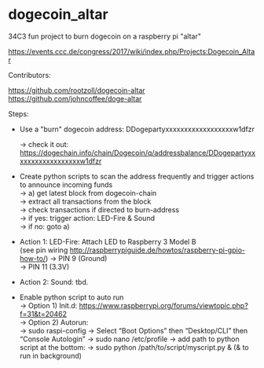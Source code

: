 # dogecoin_altar
34C3 fun project to burn dogecoin on a raspberry pi "altar"

https://events.ccc.de/congress/2017/wiki/index.php/Projects:Dogecoin_Altar

Contributors:

https://github.com/rootzoll/dogecoin-altar
https://github.com/johncoffee/doge-altar

Steps:

- Use a "burn" dogecoin address: DDogepartyxxxxxxxxxxxxxxxxxxw1dfzr

    -> check it out: https://dogechain.info/chain/Dogecoin/q/addressbalance/DDogepartyxxxxxxxxxxxxxxxxxxw1dfzr

- Create python scripts to scan the address frequently and trigger actions to announce incoming funds</br>
    -> a) get latest block from dogecoin-chain</br>
    -> extract all transactions from the block</br>
    -> check transactions if directed to burn-address</br>
    -> if yes: trigger action: LED-Fire & Sound</br>
    -> if no: goto a)
    
- Action 1: LED-Fire: Attach LED to Raspberry 3 Model B</br>
    (see pin wiring http://raspberrypiguide.de/howtos/raspberry-pi-gpio-how-to/)
    -> PIN 9 (Ground)</br>
    -> PIN 11 (3.3V)
    
- Action 2: Sound: tbd.

- Enable python script to auto run</br>
    -> Option 1) Init.d: https://www.raspberrypi.org/forums/viewtopic.php?f=31&t=20462</br>
    -> Option 2) Autorun:</br>
        -> sudo raspi-config -> Select “Boot Options” then “Desktop/CLI” then “Console Autologin”
        -> sudo nano /etc/profile -> add path to python script at the bottom:
            -> sudo python /path/to/script/myscript.py & (& to run in background)

